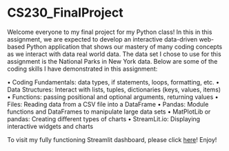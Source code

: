 # CS230_FinalProject

Welcome everyone to my final project for my Python class! In this in this assignment, we are expected to develop an interactive data-driven web-based Python application that shows our mastery of many coding concepts as we interact with data real world data. The data set I chose to use for this assignment is the National Parks in New York data. Below are some of the coding skills I have demonstrated in this assignment:

• Coding Fundamentals: data types, if statements, loops, formatting, etc. 
• Data Structures: Interact with lists, tuples, dictionaries (keys, values, items)
• Functions:  passing positional and optional arguments,  returning values
• Files: Reading data from a CSV file into a DataFrame
• Pandas: Module functions and DataFrames to manipulate large data sets
• MatPlotLib or pandas: Creating different types of charts
• StreamLit.io: Displaying interactive widgets and charts

To visit my fully functioning Streamlit dashboard, please click [here](https://cs230-josephinekantawiria.herokuapp.com)! Enjoy!

